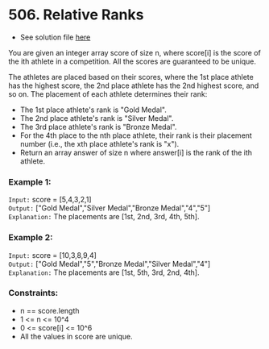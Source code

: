 # 506. Relative Ranks

- See solution file [here](./solution.cpp)

You are given an integer array score of size n, where score[i] is the score of the ith
athlete in a competition. All the scores are guaranteed to be unique.

The athletes are placed based on their scores, where the 1st place athlete has the highest
score, the 2nd place athlete has the 2nd highest score, and so on. The placement of each
athlete determines their rank:

- The 1st place athlete's rank is "Gold Medal".
- The 2nd place athlete's rank is "Silver Medal".
- The 3rd place athlete's rank is "Bronze Medal".
- For the 4th place to the nth place athlete, their rank is their placement number (i.e., the xth place athlete's rank is "x").
- Return an array answer of size n where answer[i] is the rank of the ith athlete.

### Example 1:

`Input:` score = [5,4,3,2,1]  
`Output:` ["Gold Medal","Silver Medal","Bronze Medal","4","5"]  
`Explanation:` The placements are [1st, 2nd, 3rd, 4th, 5th].  

### Example 2:

`Input:` score = [10,3,8,9,4]  
`Output:` ["Gold Medal","5","Bronze Medal","Silver Medal","4"]  
`Explanation:` The placements are [1st, 5th, 3rd, 2nd, 4th].  

### Constraints:

- n == score.length
- 1 <= n <= 10^4
- 0 <= score[i] <= 10^6
- All the values in score are unique.
